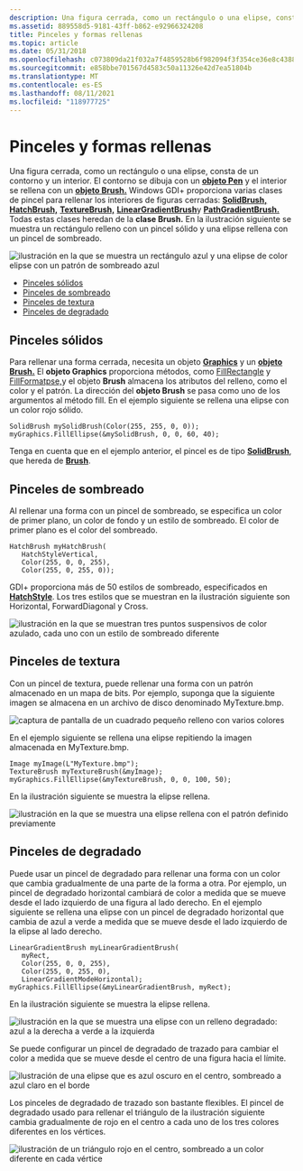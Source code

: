```yaml
---
description: Una figura cerrada, como un rectángulo o una elipse, consta de un contorno y un interior.
ms.assetid: 889558d5-9181-43ff-b862-e92966324208
title: Pinceles y formas rellenas
ms.topic: article
ms.date: 05/31/2018
ms.openlocfilehash: c073809da21f032a7f4859528b6f982094f3f354ce36e8c4388ea4172a8dd4d2
ms.sourcegitcommit: e858bbe701567d4583c50a11326e42d7ea51804b
ms.translationtype: MT
ms.contentlocale: es-ES
ms.lasthandoff: 08/11/2021
ms.locfileid: "118977725"
---
```

# <a name="brushes-and-filled-shapes"></a>Pinceles y formas rellenas

Una figura cerrada, como un rectángulo o una elipse, consta de un contorno y un interior. El contorno se dibuja con un [**objeto Pen**](/windows/win32/api/gdipluspen/nl-gdipluspen-pen) y el interior se rellena con un [**objeto Brush.**](/windows/win32/api/gdiplusbrush/nl-gdiplusbrush-brush) Windows GDI+ proporciona varias clases de pincel para rellenar los interiores de figuras cerradas: [**SolidBrush,**](/windows/win32/api/gdiplusbrush/nl-gdiplusbrush-solidbrush) [**HatchBrush,**](/windows/win32/api/gdiplusbrush/nl-gdiplusbrush-hatchbrush) [**TextureBrush,**](/windows/win32/api/gdiplusbrush/nl-gdiplusbrush-texturebrush) [**LinearGradientBrush**](/windows/win32/api/gdiplusbrush/nl-gdiplusbrush-lineargradientbrush)y [**PathGradientBrush.**](/windows/win32/api/gdipluspath/nl-gdipluspath-pathgradientbrush) Todas estas clases heredan de la **clase Brush.** En la ilustración siguiente se muestra un rectángulo relleno con un pincel sólido y una elipse rellena con un pincel de sombreado.

![ilustración en la que se muestra un rectángulo azul y una elipse de color elipse con un patrón de sombreado azul](images/aboutgdip02-art17.png)

 

-   [Pinceles sólidos](#solid-brushes)
-   [Pinceles de sombreado](#hatch-brushes)
-   [Pinceles de textura](#texture-brushes)
-   [Pinceles de degradado](#gradient-brushes)

## <a name="solid-brushes"></a>Pinceles sólidos

Para rellenar una forma cerrada, necesita un objeto [**Graphics**](/windows/win32/api/gdiplusgraphics/nl-gdiplusgraphics-graphics) y un [**objeto Brush.**](/windows/win32/api/gdiplusbrush/nl-gdiplusbrush-brush) El **objeto Graphics** proporciona métodos, como [FillRectangle](/windows/win32/api/gdiplusgraphics/nf-gdiplusgraphics-graphics-fillrectangle(inconstbrush_inconstrectf_)) y [FillFormatpse,](/windows/win32/api/gdiplusgraphics/nf-gdiplusgraphics-graphics-fillellipse(inconstbrush_inconstrectf_))y el objeto **Brush** almacena los atributos del relleno, como el color y el patrón. La dirección del **objeto Brush** se pasa como uno de los argumentos al método fill. En el ejemplo siguiente se rellena una elipse con un color rojo sólido.


```
SolidBrush mySolidBrush(Color(255, 255, 0, 0));
myGraphics.FillEllipse(&mySolidBrush, 0, 0, 60, 40);
```



Tenga en cuenta que en el ejemplo anterior, el pincel es de tipo [**SolidBrush**](/windows/win32/api/gdiplusbrush/nl-gdiplusbrush-solidbrush), que hereda de [**Brush**](/windows/win32/api/gdiplusbrush/nl-gdiplusbrush-brush).

## <a name="hatch-brushes"></a>Pinceles de sombreado

Al rellenar una forma con un pincel de sombreado, se especifica un color de primer plano, un color de fondo y un estilo de sombreado. El color de primer plano es el color del sombreado.


```
HatchBrush myHatchBrush(
   HatchStyleVertical, 
   Color(255, 0, 0, 255),
   Color(255, 0, 255, 0));
```



GDI+ proporciona más de 50 estilos de sombreado, especificados en [**HatchStyle**](/windows/win32/api/Gdiplusenums/ne-gdiplusenums-hatchstyle). Los tres estilos que se muestran en la ilustración siguiente son Horizontal, ForwardDiagonal y Cross.

![ilustración en la que se muestran tres puntos suspensivos de color azulado, cada uno con un estilo de sombreado diferente](images/aboutgdip02-art18.png)

 

## <a name="texture-brushes"></a>Pinceles de textura

Con un pincel de textura, puede rellenar una forma con un patrón almacenado en un mapa de bits. Por ejemplo, suponga que la siguiente imagen se almacena en un archivo de disco denominado MyTexture.bmp.

![captura de pantalla de un cuadrado pequeño relleno con varios colores](images/aboutgdip02-art19.png)

En el ejemplo siguiente se rellena una elipse repitiendo la imagen almacenada en MyTexture.bmp.


```
Image myImage(L"MyTexture.bmp");
TextureBrush myTextureBrush(&myImage);
myGraphics.FillEllipse(&myTextureBrush, 0, 0, 100, 50);
```



En la ilustración siguiente se muestra la elipse rellena.

![ilustración en la que se muestra una elipse rellena con el patrón definido previamente](images/aboutgdip02-art20.png)

 

## <a name="gradient-brushes"></a>Pinceles de degradado

Puede usar un pincel de degradado para rellenar una forma con un color que cambia gradualmente de una parte de la forma a otra. Por ejemplo, un pincel de degradado horizontal cambiará de color a medida que se mueve desde el lado izquierdo de una figura al lado derecho. En el ejemplo siguiente se rellena una elipse con un pincel de degradado horizontal que cambia de azul a verde a medida que se mueve desde el lado izquierdo de la elipse al lado derecho.


```
LinearGradientBrush myLinearGradientBrush(
   myRect,
   Color(255, 0, 0, 255),
   Color(255, 0, 255, 0),
   LinearGradientModeHorizontal);
myGraphics.FillEllipse(&myLinearGradientBrush, myRect); 
```



En la ilustración siguiente se muestra la elipse rellena.

![ilustración en la que se muestra una elipse con un relleno degradado: azul a la derecha a verde a la izquierda](images/aboutgdip02-art21.png)

Se puede configurar un pincel de degradado de trazado para cambiar el color a medida que se mueve desde el centro de una figura hacia el límite.

![ilustración de una elipse que es azul oscuro en el centro, sombreado a azul claro en el borde](images/aboutgdip02-art22.png)

Los pinceles de degradado de trazado son bastante flexibles. El pincel de degradado usado para rellenar el triángulo de la ilustración siguiente cambia gradualmente de rojo en el centro a cada uno de los tres colores diferentes en los vértices.

![ilustración de un triángulo rojo en el centro, sombreado a un color diferente en cada vértice](images/aboutgdip02-art23.png)

 

 



